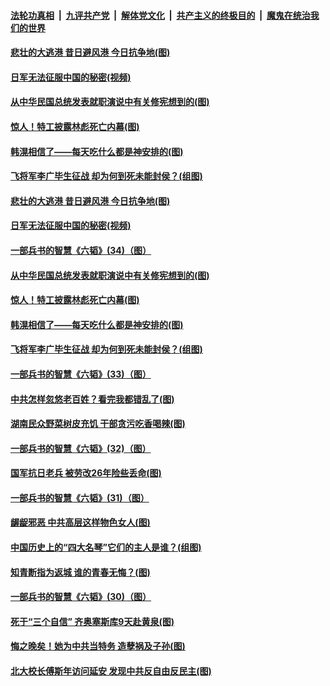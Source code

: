 ####  [法轮功真相](../../../../basic/blob/master/README.md?t=05280001) &nbsp;|&nbsp; [九评共产党](../../../../9ping.md/blob/master/README.md?t=05280001) &nbsp;|&nbsp; [解体党文化](../../../../jtdwh.md/blob/master/README.md?t=05280001)  &nbsp;|&nbsp; [共产主义的终极目的](../../../../gczydzjmd.md/blob/master/README.md?t=05280001) &nbsp;|&nbsp; [魔鬼在统治我们的世界](../../../../mgztzwmdsj.md/blob/master/README.md?t=05280001) 

#### [悲壮的大逃港 昔日避风港 今日抗争地(图)](../pages/p6/934444.md?t=05280001) 

#### [日军无法征服中国的秘密(视频)](../pages/p6/934019.md?t=05280001) 

#### [从中华民国总统发表就职演说中有关修宪想到的(图)](../pages/p6/934589.md?t=05280001) 

#### [惊人！特工披露林彪死亡内幕(图)](../pages/p6/930966.md?t=05280001) 

#### [韩滉相信了——每天吃什么都是神安排的(图)](../pages/p6/934204.md?t=05280001) 

#### [飞将军李广毕生征战 却为何到死未能封侯？(组图)](../pages/p6/934471.md?t=05280001) 

#### [悲壮的大逃港 昔日避风港 今日抗争地(图)](../pages/p6/934444.md?t=05280001) 

#### [日军无法征服中国的秘密(视频)](../pages/p6/934019.md?t=05280001) 

#### [一部兵书的智慧《六韬》(34)（图）](../pages/p6/931103.md?t=05280001) 

#### [从中华民国总统发表就职演说中有关修宪想到的(图)](../pages/p6/934589.md?t=05280001) 

#### [惊人！特工披露林彪死亡内幕(图)](../pages/p6/930966.md?t=05280001) 

#### [韩滉相信了——每天吃什么都是神安排的(图)](../pages/p6/934204.md?t=05280001) 

#### [飞将军李广毕生征战 却为何到死未能封侯？(组图)](../pages/p6/934471.md?t=05280001) 

#### [一部兵书的智慧《六韬》(33)（图）](../pages/p6/931102.md?t=05280001) 

#### [中共怎样忽悠老百姓？看完我都错乱了(图)](../pages/p6/934017.md?t=05280001) 

#### [湖南民众野菜树皮充饥 干部贪污吃香喝辣(图)](../pages/p6/933955.md?t=05280001) 

#### [一部兵书的智慧《六韬》(32)（图）](../pages/p6/931101.md?t=05280001) 

#### [国军抗日老兵 被劳改26年险些丢命(图)](../pages/p6/933660.md?t=05280001) 

#### [一部兵书的智慧《六韬》(31)（图）](../pages/p6/931053.md?t=05280001) 

#### [龌龊邪恶 中共高层这样物色女人(图)](../pages/p6/934243.md?t=05280001) 

#### [中国历史上的“四大名琴”它们的主人是谁？(组图)](../pages/p6/934060.md?t=05280001) 

#### [知青断指为返城 谁的青春无悔？(图)](../pages/p6/933559.md?t=05280001) 

#### [一部兵书的智慧《六韬》(30)（图）](../pages/p6/931052.md?t=05280001) 

#### [死于“三个自信” 齐奥塞斯库9天赴黄泉(图)](../pages/p6/933925.md?t=05280001) 

#### [悔之晚矣！她为中共当特务 造孽祸及子孙(图)](../pages/p6/932507.md?t=05280001) 

#### [北大校长傅斯年访问延安 发现中共反自由反民主(图)](../pages/p6/933463.md?t=05280001) 

